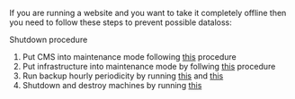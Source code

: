 If you are running a website and you want to take it completely offline then you need to follow these steps to prevent possible dataloss:  

Shutdown procedure

1. Put CMS into maintenance mode following [this](https://github.com/wintersys-projects/adt-build-machine-scripts/blob/master/doco/AgileToolkitDeployment/ApplicationConfigurationUpdate.md) procedure
2. Put infrastructure into maintenance mode by follwing [this](https://github.com/wintersys-projects/adt-build-machine-scripts/blob/master/helperscripts/AdjustScaling.sh) procedure
3. Run backup hourly periodicity by running [this](https://github.com/wintersys-projects/adt-build-machine-scripts/blob/master/helperscripts/PerformDatabaseBackup.sh) and [this](https://github.com/wintersys-projects/adt-build-machine-scripts/blob/master/helperscripts/PerformWebsiteBackup.sh)
4. Shutdown and destroy machines by running [this](https://github.com/wintersys-projects/adt-build-machine-scripts/blob/master/helperscripts/ShutdownInfrastructure.sh)
